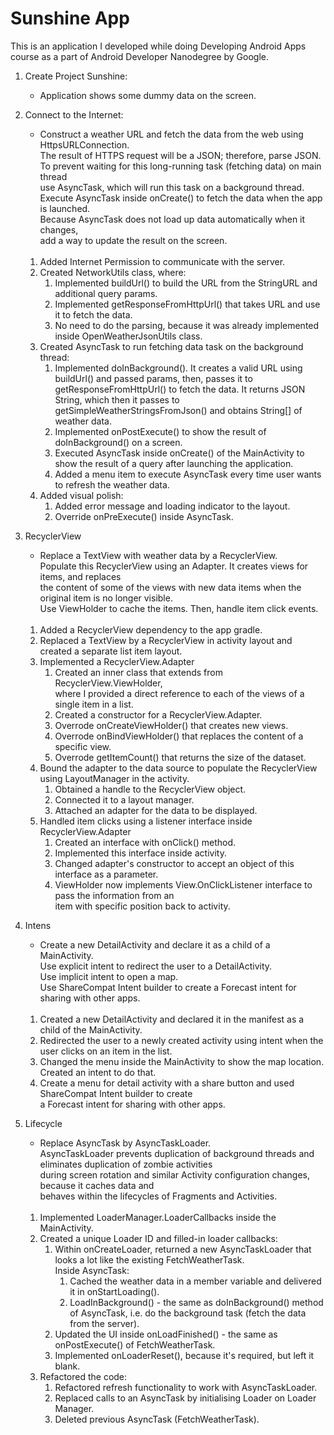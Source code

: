 # Sunshine App

This is an application I developed while doing Developing Android Apps course
as a part of Android Developer Nanodegree by Google.

1. Create Project Sunshine:
    * Application shows some dummy data on the screen.

2. Connect to the Internet:
    * Construct a weather URL and fetch the data from the web using HttpsURLConnection.  
        The result of HTTPS request will be a JSON; therefore, parse JSON.  
        To prevent waiting for this long-running task (fetching data) on main thread  
        use AsyncTask, which will run this task on a background thread.  
        Execute AsyncTask inside onCreate() to fetch the data when the app is launched.  
        Because AsyncTask does not load up data automatically when it changes,  
        add a way to update the result on the screen.  
    &nbsp;
    
    1. Added Internet Permission to communicate with the server.
    2. Created NetworkUtils class, where:
        1. Implemented buildUrl() to build the URL from the StringURL and additional query params.
        2. Implemented getResponseFromHttpUrl() that takes URL and use it to fetch the data.
        3. No need to do the parsing, because it was already implemented inside OpenWeatherJsonUtils class.
    3. Created AsyncTask to run fetching data task on the background thread:
        1. Implemented doInBackground(). It creates a valid URL using buildUrl() and passed params,
            then, passes it to getResponseFromHttpUrl() to fetch the data. It returns JSON String, which
            then it passes to getSimpleWeatherStringsFromJson() and obtains String[] of weather data.
        2. Implemented onPostExecute() to show the result of doInBackground() on a screen.
        3. Executed AsyncTask inside onCreate() of the MainActivity to show the result of a query
            after launching the application.
        4. Added a menu item to execute AsyncTask every time user wants to refresh the weather data.
    4. Added visual polish:
        1. Added error message and loading indicator to the layout.
        2. Override onPreExecute() inside AsyncTask.
        
3. RecyclerView
    * Replace a TextView with weather data by a RecyclerView.  
        Populate this RecyclerView using an Adapter. It creates views for items, and replaces  
        the content of some of the views with new data items when the original item is no longer visible.  
        Use ViewHolder to cache the items. Then, handle item click events.  
    &nbsp;
    
    1. Added a RecyclerView dependency to the app gradle.
    2. Replaced a TextView by a RecyclerView in activity layout and created a separate list item layout.
    3. Implemented a RecyclerView.Adapter
        1. Created an inner class that extends from RecyclerView.ViewHolder,  
            where I provided a direct reference to each of the views of a single item in a list.
        2. Created a constructor for a RecyclerView.Adapter.
        3. Overrode onCreateViewHolder() that creates new views.
        4. Overrode onBindViewHolder() that replaces the content of a specific view.
        5. Overrode getItemCount() that returns the size of the dataset. 
    4. Bound the adapter to the data source to populate the RecyclerView using LayoutManager in the activity.
        1. Obtained a handle to the RecyclerView object.
        2. Connected it to a layout manager.
        3. Attached an adapter for the data to be displayed.
    5. Handled item clicks using a listener interface inside RecyclerView.Adapter
        1. Created an interface with onClick() method.
        2. Implemented this interface inside activity.
        3. Changed adapter's constructor to accept an object of this interface as a parameter.
        4. ViewHolder now implements View.OnClickListener interface to pass the information from an  
            item with specific position back to activity.
            
4. Intens
    * Create a new DetailActivity and declare it as a child of a MainActivity.  
        Use explicit intent to redirect the user to a DetailActivity.  
        Use implicit intent to open a map.  
        Use ShareCompat Intent builder to create a Forecast intent for sharing with other apps.  
    &nbsp;
        
    1. Created a new DetailActivity and declared it in the manifest as a child of the MainActivity.
    2. Redirected the user to a newly created activity using intent when the user clicks on an item in the list.
    3. Changed the menu inside the MainActivity to show the map location. Created an intent to do that.
    4. Create a menu for detail activity with a share button and used ShareCompat Intent builder to create  
        a Forecast intent for sharing with other apps.
        
5. Lifecycle
    * Replace AsyncTask by AsyncTaskLoader.  
        AsyncTaskLoader prevents duplication of background threads and eliminates duplication of zombie activities  
        during screen rotation and similar Activity configuration changes, because it caches data and  
        behaves within the lifecycles of Fragments and Activities.  
    &nbsp;
           
    1. Implemented LoaderManager.LoaderCallbacks inside the MainActivity.    
    2. Created a unique Loader ID and filled-in loader callbacks:
        1. Within onCreateLoader, returned a new AsyncTaskLoader that looks a lot like the existing FetchWeatherTask.  
            Inside AsyncTask:
            1. Cached the weather data in a member variable and delivered it in onStartLoading().
            2. LoadInBackground() - the same as doInBackground() method of AsyncTask, i.e. do the background task (fetch the data from the server).
        2. Updated the UI inside onLoadFinished() - the same as onPostExecute() of FetchWeatherTask.
        3. Implemented onLoaderReset(), because it's required, but left it blank.
    3. Refactored the code:
        1. Refactored refresh functionality to work with AsyncTaskLoader.
        2. Replaced calls to an AsyncTask by initialising Loader on Loader Manager.
        3. Deleted previous AsyncTask (FetchWeatherTask).